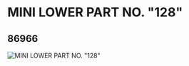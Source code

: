 # MINI LOWER PART NO. "128"
## 86966
![MINI LOWER PART NO. "128"](https://lc-www-live-s.legocdn.com/media/bricks/5/2/4552506.jpg)
